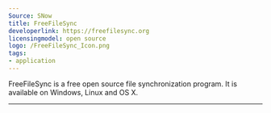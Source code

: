 ```yaml
---
Source: SNow
title: FreeFileSync
developerlink: https://freefilesync.org
licensingmodel: open source
logo: /FreeFileSync_Icon.png
tags:
- application
---
```

FreeFileSync is a free open source file synchronization program. It is available on Windows, Linux and OS X.

---
